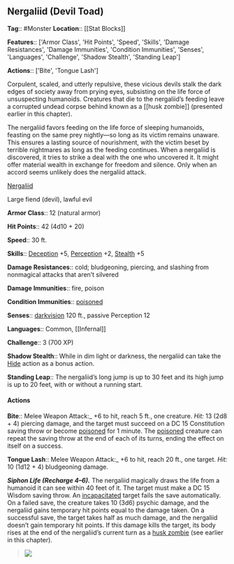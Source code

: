 ## Nergaliid (Devil Toad)
**Tag**:: #Monster
**Location**:: [[Stat Blocks]]

**Features**:: ['Armor Class', 'Hit Points', 'Speed', 'Skills', 'Damage Resistances', 'Damage Immunities', 'Condition Immunities', 'Senses', 'Languages', 'Challenge', 'Shadow Stealth', 'Standing Leap']

**Actions**:: ['Bite', 'Tongue Lash']

Corpulent, scaled, and utterly repulsive, these vicious devils stalk the dark edges of society away from prying eyes, subsisting on the life force of unsuspecting humanoids. Creatures that die to the nergaliid’s feeding leave a corrupted undead corpse behind known as a [[husk zombie]] (presented earlier in this chapter).

The nergaliid favors feeding on the life force of sleeping humanoids, feasting on the same prey nightly—so long as its victim remains unaware. This ensures a lasting source of nourishment, with the victim beset by terrible nightmares as long as the feeding continues. When a nergaliid is discovered, it tries to strike a deal with the one who uncovered it. It might offer material wealth in exchange for freedom and silence. Only when an accord seems unlikely does the nergaliid attack.

[Nergaliid](https://www.dndbeyond.com/monsters/nergaliid)

Large fiend (devil), lawful evil

**Armor Class**::  12 (natural armor)

**Hit Points**::  42 (4d10 + 20)

**Speed**::  30 ft.

**Skills**::  [Deception](https://www.dndbeyond.com/compendium/rules/basic-rules/using-ability-scores#Deception) +5, [Perception](https://www.dndbeyond.com/compendium/rules/basic-rules/using-ability-scores#Perception) +2, [Stealth](https://www.dndbeyond.com/compendium/rules/basic-rules/using-ability-scores#Stealth) +5

**Damage Resistances**::  cold; bludgeoning, piercing, and slashing from nonmagical attacks that aren’t silvered

**Damage Immunities**::  fire, poison

**Condition Immunities**::  [poisoned](https://www.dndbeyond.com/compendium/rules/basic-rules/appendix-a-conditions#Poisoned)

**Senses**::  [darkvision](https://www.dndbeyond.com/compendium/rules/basic-rules/monsters#Darkvision) 120 ft., passive Perception 12

**Languages**::  Common, [[Infernal]]

**Challenge**::  3 (700 XP)

**Shadow Stealth**::  While in dim light or darkness, the nergaliid can take the [Hide](https://www.dndbeyond.com/compendium/rules/basic-rules/combat#Hide) action as a bonus action.

**Standing Leap**::  The nergaliid’s long jump is up to 30 feet and its high jump is up to 20 feet, with or without a running start.

#### Actions
**Bite**::  Melee Weapon Attack:_ +6 to hit, reach 5 ft., one creature. _Hit:_ 13 (2d8 + 4) piercing damage, and the target must succeed on a DC 15 Constitution saving throw or become [poisoned](https://www.dndbeyond.com/compendium/rules/basic-rules/appendix-a-conditions#Poisoned) for 1 minute. The [poisoned](https://www.dndbeyond.com/compendium/rules/basic-rules/appendix-a-conditions#Poisoned) creature can repeat the saving throw at the end of each of its turns, ending the effect on itself on a success.

**Tongue Lash**::  Melee Weapon Attack:_ +6 to hit, reach 20 ft., one target. _Hit:_ 10 (1d12 + 4) bludgeoning damage.

_**Siphon Life (Recharge 4–6).**_ The nergaliid magically draws the life from a humanoid it can see within 40 feet of it. The target must make a DC 15 Wisdom saving throw. An [incapacitated](https://www.dndbeyond.com/compendium/rules/basic-rules/appendix-a-conditions#Incapacitated) target fails the save automatically. On a failed save, the creature takes 10 (3d6) psychic damage, and the nergaliid gains temporary hit points equal to the damage taken. On a successful save, the target takes half as much damage, and the nergaliid doesn’t gain temporary hit points. If this damage kills the target, its body rises at the end of the nergaliid’s current turn as a [husk zombie](https://www.dndbeyond.com/monsters/husk-zombie) (see earlier in this chapter).

> [![](https://media-waterdeep.cursecdn.com/avatars/thumbnails/9170/45/400/401/637199798911127275.png)](https://media-waterdeep.cursecdn.com/avatars/9170/45/637199798911127275.png)